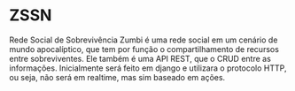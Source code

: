 # ZSSN
Rede Social de Sobrevivência Zumbi é uma rede social em um cenário de mundo apocalíptico, que tem por função o compartilhamento de recursos entre sobreviventes. Ele também é uma API REST, que o CRUD entre as informações. Inicialmente será feito em django e utilizara o protocolo HTTP, ou seja, não será em realtime, mas sim baseado em ações.
